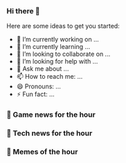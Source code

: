 ### Hi there 👋

Here are some ideas to get you started:

- 🔭 I’m currently working on ...
- 🌱 I’m currently learning ...
- 👯 I’m looking to collaborate on ...
- 🤔 I’m looking for help with ...
- 💬 Ask me about ...
- 📫 How to reach me: ...
- 😄 Pronouns: ...
- ⚡ Fun fact: ...

<!--START_SECTION:waka-->
<!--END_SECTION:waka-->


<!--START_SECTION:activity-->
<!--END_SECTION:activity-->

### 📣 Game news for the hour

<!-- GAME:START -->
<!-- GAME:END -->

### 📣 Tech news for the hour

<!-- TECH:START -->
<!-- TECH:END -->
### 📣 Memes of the hour

<!-- MEMES:START -->
<!-- MEMES:END -->